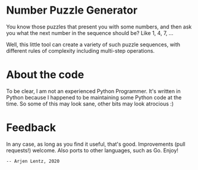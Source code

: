 # Number Puzzle Generator

You know those puzzles that present you with some numbers, and then ask you
what the next number in the sequence should be? Like 1, 4, 7, ...

Well, this little tool can create a variety of such puzzle sequences, with
different rules of complexity including multi-step operations.


# About the code

To be clear, I am not an experienced Python Programmer.
It's written in Python because I happened to be maintaining some Python code
at the time. So some of this may look sane, other bits may look atrocious :)


# Feedback

In any case, as long as you find it useful, that's good.
Improvements (pull requests!) welcome.
Also ports to other languages, such as Go.
Enjoy!

	-- Arjen Lentz, 2020
